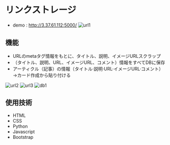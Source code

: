 # リンクストレージ
* demo : http://3.37.61.112:5000/ 
![url1](https://user-images.githubusercontent.com/87357349/155911995-096324a8-ae58-41c7-b5c8-3d50c94e03fc.JPG)　　
## 機能
* URLのmetaタグ情報をもとに、タイトル、説明、イメージURLスクラップ
* （タイトル、説明、URL、イメージURL、コメント）情報をすべてDBに保存
* アーティクル（記事）の情報（タイトル·説明·URL·イメージURL·コメント）→カード作成から貼り付ける

![url2](https://user-images.githubusercontent.com/87357349/155911999-3096c3d5-abc2-4daf-bb0a-97842deca93b.JPG)
![url3](https://user-images.githubusercontent.com/87357349/155912001-1e5f91eb-8b34-4071-bf9e-6a30258dff1b.JPG)
![db1](https://user-images.githubusercontent.com/87357349/155912003-9c6825ef-6076-493a-994c-14b3c2e61492.JPG)

## 使用技術　　
* HTML
* CSS
* Python
* Javascript
* Bootstrap
